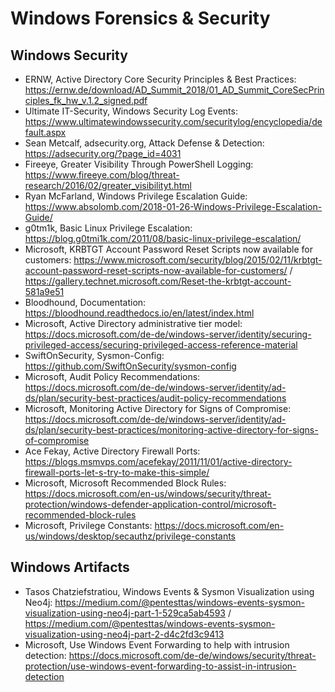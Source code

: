 # Windows Forensics & Security

## Windows Security
* ERNW, Active Directory Core Security Principles & Best Practices: https://ernw.de/download/AD_Summit_2018/01_AD_Summit_CoreSecPrinciples_fk_hw_v.1.2_signed.pdf
* Ultimate IT-Security, Windows Security Log Events: https://www.ultimatewindowssecurity.com/securitylog/encyclopedia/default.aspx
* Sean Metcalf, adsecurity.org, Attack Defense & Detection: https://adsecurity.org/?page_id=4031
* Fireeye, Greater Visibility Through PowerShell Logging: https://www.fireeye.com/blog/threat-research/2016/02/greater_visibilityt.html
* Ryan McFarland, Windows Privilege Escalation Guide: https://www.absolomb.com/2018-01-26-Windows-Privilege-Escalation-Guide/
* g0tm1k, Basic Linux Privilege Escalation: https://blog.g0tmi1k.com/2011/08/basic-linux-privilege-escalation/
* Microsoft, KRBTGT Account Password Reset Scripts now available for customers: https://www.microsoft.com/security/blog/2015/02/11/krbtgt-account-password-reset-scripts-now-available-for-customers/ / https://gallery.technet.microsoft.com/Reset-the-krbtgt-account-581a9e51
* Bloodhound, Documentation: https://bloodhound.readthedocs.io/en/latest/index.html
* Microsoft, Active Directory administrative tier model: https://docs.microsoft.com/de-de/windows-server/identity/securing-privileged-access/securing-privileged-access-reference-material
* SwiftOnSecurity, Sysmon-Config: https://github.com/SwiftOnSecurity/sysmon-config
* Microsoft, Audit Policy Recommendations: https://docs.microsoft.com/de-de/windows-server/identity/ad-ds/plan/security-best-practices/audit-policy-recommendations
* Microsoft, Monitoring Active Directory for Signs of Compromise: https://docs.microsoft.com/de-de/windows-server/identity/ad-ds/plan/security-best-practices/monitoring-active-directory-for-signs-of-compromise
* Ace Fekay, Active Directory Firewall Ports: https://blogs.msmvps.com/acefekay/2011/11/01/active-directory-firewall-ports-let-s-try-to-make-this-simple/
* Microsoft, Microsoft Recommended Block Rules: https://docs.microsoft.com/en-us/windows/security/threat-protection/windows-defender-application-control/microsoft-recommended-block-rules
* Microsoft, Privilege Constants: https://docs.microsoft.com/en-us/windows/desktop/secauthz/privilege-constants

## Windows Artifacts
* Tasos Chatziefstratiou, Windows Events & Sysmon Visualization using Neo4j: https://medium.com/@pentesttas/windows-events-sysmon-visualization-using-neo4j-part-1-529ca5ab4593 / https://medium.com/@pentesttas/windows-events-sysmon-visualization-using-neo4j-part-2-d4c2fd3c9413
* Microsoft, Use Windows Event Forwarding to help with intrusion detection: https://docs.microsoft.com/de-de/windows/security/threat-protection/use-windows-event-forwarding-to-assist-in-intrusion-detection